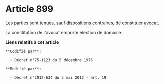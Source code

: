 # Article 899

Les parties sont tenues, sauf dispositions contraires, de constituer avocat.

La constitution de l'avocat emporte élection de domicile.

**Liens relatifs à cet article**

	**Codifié par**:

	  - Décret n°75-1123 du 5 décembre 1975

	**Modifié par**:

	  - Décret n°2012-634 du 3 mai 2012 - art. 19
